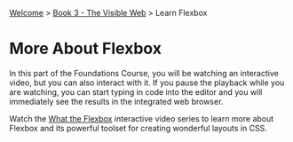 [Welcome](../../) > [Book 3 - The Visible Web](../README.md) > Learn Flexbox

# More About Flexbox

In this part of the Foundations Course, you will be watching an interactive video, but you can also interact with it. If you pause the playback while you are watching, you can start typing in code into the editor and you will immediately see the results in the integrated web browser.

Watch the [What the Flexbox](https://flexbox.io/) interactive video series to learn more about Flexbox and its powerful toolset for creating wonderful layouts in CSS.
